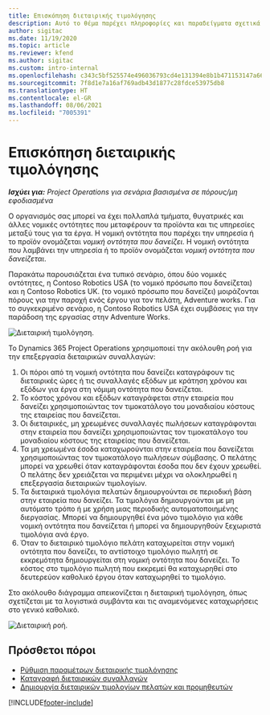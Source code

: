 ```yaml
---
title: Επισκόπηση διεταιρικής τιμολόγησης
description: Αυτό το θέμα παρέχει πληροφορίες και παραδείγματα σχετικά με τη διεταιρική τιμολόγηση για έργα.
author: sigitac
ms.date: 11/19/2020
ms.topic: article
ms.reviewer: kfend
ms.author: sigitac
ms.custom: intro-internal
ms.openlocfilehash: c343c5bf525574e496036793cd4e131394e8b1b471153147a66cfebe1acf3fce
ms.sourcegitcommit: 7f8d1e7a16af769adb43d1877c28fdce53975db8
ms.translationtype: HT
ms.contentlocale: el-GR
ms.lasthandoff: 08/06/2021
ms.locfileid: "7005391"
---
```

# <a name="intercompany-invoicing-overview"></a>Επισκόπηση διεταιρικής τιμολόγησης

_**Ισχύει για:** Project Operations για σενάρια βασισμένα σε πόρους/μη εφοδιασμένα_

Ο οργανισμός σας μπορεί να έχει πολλαπλά τμήματα, θυγατρικές και άλλες νομικές οντότητες που μεταφέρουν τα προϊόντα και τις υπηρεσίες μεταξύ τους για τα έργα. Η νομική οντότητα που παρέχει την υπηρεσία ή το προϊόν ονομάζεται *νομική οντότητα που δανείζει*. Η νομική οντότητα που λαμβάνει την υπηρεσία ή το προϊόν ονομάζεται *νομική οντότητα που δανείζεται*.

Παρακάτω παρουσιάζεται ένα τυπικό σενάριο, όπου δύο νομικές οντότητες, η Contoso Robotics USA (το νομικό πρόσωπο που δανείζεται) και η Contoso Robotics UK. (το νομικό πρόσωπο που δανείζει) μοιράζονται πόρους για την παροχή ενός έργου για τον πελάτη, Adventure works. Για το συγκεκριμένο σενάριο, η Contoso Robotics USA έχει συμβάσεις για την παράδοση της εργασίας στην Adventure Works.

![Διεταιρική τιμολόγηση.](./media/IntercompanyScenario.png) 

Το Dynamics 365 Project Operations χρησιμοποιεί την ακόλουθη ροή για την επεξεργασία διεταιρικών συναλλαγών:

1. Οι πόροι από τη νομική οντότητα που δανείζει καταγράφουν τις διεταιρικές ώρες ή τις συναλλαγές εξόδων με κράτηση χρόνου και εξόδων για έργα στη νόμιμη οντότητα που δανείζεται.
2. Το κόστος χρόνου και εξόδων καταγράφεται στην εταιρεία που δανείζει χρησιμοποιώντας τον τιμοκατάλογο του μοναδιαίου κόστους της εταιρείας που δανείζεται.
3. Οι διεταιρικές, μη χρεωμένες συναλλαγές πωλήσεων καταγράφονται στην εταιρεία που δανείζει χρησιμοποιώντας τον τιμοκατάλογο του μοναδιαίου κόστους της εταιρείας που δανείζεται.
4. Τα μη χρεωμένα έσοδα καταχωρούνται στην εταιρεία που δανείζεται χρησιμοποιώντας τον τιμοκατάλογο πωλήσεων σύμβασης. Ο πελάτης μπορεί να χρεωθεί όταν καταγράφονται έσοδα που δεν έχουν χρεωθεί. Ο πελάτης δεν χρειάζεται να περιμένει μέχρι να ολοκληρωθεί η επεξεργασία διεταιρικών τιμολογίων.
5. Τα διεταιρικά τιμολόγια πελατών δημιουργούνται σε περιοδική βάση στην εταιρεία που δανείζει. Τα τιμολόγια δημιουργούνται με μη αυτόματο τρόπο ή με χρήση μιας περιοδικής αυτοματοποιημένης διεργασίας. Μπορεί να δημιουργηθεί ένα μόνο τιμολόγιο για κάθε νομική οντότητα που δανείζεται ή μπορεί να δημιουργηθούν ξεχωριστά τιμολόγια ανά έργο.
6. Όταν το διεταιρικό τιμολόγιο πελάτη καταχωρείται στην νομική οντότητα που δανείζει, το αντίστοιχο τιμολόγιο πωλητή σε εκκρεμότητα δημιουργείται στη νομική οντότητα που δανείζει. Το κόστος στο τιμολόγιο πωλητή που εκκρεμεί θα καταχωρηθεί στο δευτερεύον καθολικό έργου όταν καταχωρηθεί το τιμολόγιο.

Στο ακόλουθο διάγραμμα απεικονίζεται η διεταιρική τιμολόγηση, όπως σχετίζεται με τα λογιστικά συμβάντα και τις αναμενόμενες καταχωρήσεις στο γενικό καθολικό.

![Διεταιρική ροή.](./media/IntercompanyFlow.png)

## <a name="additional-resources"></a>Πρόσθετοι πόροι

- [Ρύθμιση παραμέτρων διεταιρικής τιμολόγησης](configure-intercompany-invoicing.md)
- [Καταγραφή διεταιρικών συναλλαγών](create-intercompany-transactions.md)
- [Δημιουργία διεταιρικών τιμολογίων πελατών και προμηθευτών](create-intercompany-customer-vendor-invoices.md)


[!INCLUDE[footer-include](../includes/footer-banner.md)]